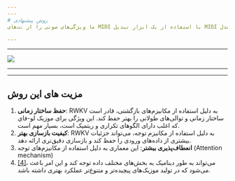 ```yaml
---
---
# روش پیشنهادی
ما ویژگی‌های صوتی را از نت‌های MIDI با استفاده از یک ابزار تبدیل MIDI به صوت استخراج کردیم. ما یک نمایش توکنیزه شده از ویژگی‌های صوتی با استفاده از یک واژگان از مقادیر گسسته ایجاد کردیم. ما دو مدل RWKV جداگانه، یکی برای پیانو و یکی برای درام، بر روی داده‌های توکنیزه شده آموزش دادیم. مدل پیانو بر روی یک مجموعه داده از 216,284 فایل MIDI پیانو و مدل درام بر روی یک مجموعه داده از 45,537 فایل MIDI درام آموزش داده شد. مدل‌ها استفاده کردیم. ما مدل‌ها را با استفاده از معیارهای موسیقی مانند هماهنگی ریتم و انسجام ملودی ارزیابی کردیم. مدل‌ها توانستند موسیقی با کیفیت بالا و لو-فای تولید کنند که به نت‌های ورودی MIDI بسیار نزدیک بود.

---
```

---

<Caption caption="دیاگرام روش انجام پروژه">
   <img src="/Untitled.webp" class="object-contain scale-130" />
</Caption>


---
---

##  مزیت های این روش
1. **حفظ ساختار زمانی**: RWKV به دلیل استفاده از مکانیزم‌های بازگشتی، قادر است ساختار زمانی و توالی‌های طولانی را بهتر حفظ کند. این ویژگی برای موزیک ﻟﻮ-ﻓﺎﻱ که اغلب دارای الگوهای تکراری و ریتمیک است، بسیار مهم است.
2. **کیفیت بازسازی بهتر**: RWKV به دلیل استفاده از مکانیزم توجه، می‌تواند جزئیات بیشتری از داده‌های ورودی را حفظ کند و بازسازی دقیق‌تری ارائه دهد.
3. **انعطاف‌پذیری بیشتر**: این معماری به دلیل استفاده از مکانیزم‌های توجه (Attention mechanism)
4. <a href="/30">\[4\]</a>، می‌تواند به طور دینامیک به بخش‌های مختلف داده توجه کند و این امر باعث می‌شود که در تولید موزیک‌های پیچیده‌تر و متنوع‌تر عملکرد بهتری داشته باشد.

